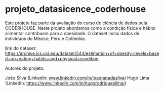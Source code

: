 # projeto_datasicence_coderhouse

Este projeto faz parte da avaliação do curso de ciência de dados pela CODERHOUSE. Neste projeto abordamos como a condição física e hábito alimentar contribuem para a obesidade.
O dataset inclui dados de indivíduos do México, Peru e Colômbia.

link do dataset: https://archive.ics.uci.edu/dataset/544/estimation+of+obesity+levels+based+on+eating+habits+and+physical+condition


Autores do projeto:

João Silva (Linkedin: www.linkedin.com/in/joaonatadasilva) 
Hugo Lima (Linkedin: https://www.linkedin.com/in/hugorodrigueslima/)
